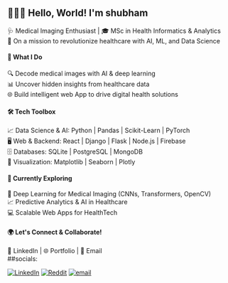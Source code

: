 <h2>👨‍⚕️✨ Hello, World! I'm shubham <br> </h2>

 🩺 Medical Imaging Enthusiast | 🎓 MSc in Health Informatics & Analytics <br>
 🚀 On a mission to revolutionize healthcare with AI, ML, and Data Science <br>

<h4>🔬 What I Do <br> </h4>
 🔍 Decode medical images with AI & deep learning <br>
 📊 Uncover hidden insights from healthcare data <br>
 🌐 Build intelligent web App to drive digital health solutions <br>

<h4>🛠️ Tech Toolbox <br> </h4>
 📈 Data Science & AI: Python | Pandas | Scikit-Learn | PyTorch <br>
 🖥️ Web & Backend: React | Django | Flask | Node.js | Firebase <br>
 🗄️ Databases: SQLite | PostgreSQL | MongoDB <br>
 🎨 Visualization: Matplotlib | Seaborn | Plotly <br>

<h4>🚀 Currently Exploring <br> </h4>
 🧠 Deep Learning for Medical Imaging (CNNs, Transformers, OpenCV) <br>
 📈 Predictive Analytics & AI in Healthcare<br>
 💻 Scalable Web Apps for HealthTech <br>

<h4>🌍 Let's Connect & Collaborate! <br> </h4>
💼 LinkedIn | 🌐 Portfolio | 📧 Email <br>
##socials: <br>

[![LinkedIn](https://img.shields.io/badge/LinkedIn-%230077B5.svg?logo=linkedin&logoColor=white)](https://www.linkedin.com/in/shubham-katore-a80936279/) [![Reddit](https://img.shields.io/badge/Reddit-%23FF4500.svg?logo=Reddit&logoColor=white)](https://www.reddit.com/?rdt=40731) [![email](https://img.shields.io/badge/Email-D14836?logo=gmail&logoColor=white)](mailto:shekar.shubhamkatore712@gmailcom)
